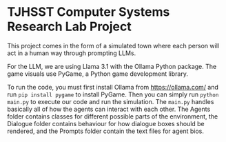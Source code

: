 # TJHSST Computer Systems Research Lab Project
This project comes in the form of a simulated town where each person will act in a human way through prompting LLMs.

For the LLM, we are using Llama 3.1 with the Ollama Python package. The game visuals use PyGame, a Python game development library.

To run the code, you must first install Ollama from https://ollama.com/ and run `pip install pygame` to install PyGame. Then you can simply run `python main.py` to execute our code and run the simulation. The `main.py` handles basically all of how the agents can interact with each other. The Agents folder contains classes for different possible parts of the environment, the Dialogue folder contains behaviour for how dialogue boxes should be rendered, and the Prompts folder contain the text files for agent bios.
